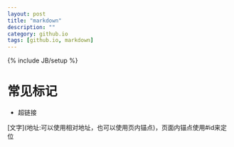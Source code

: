 ```yaml
---
layout: post
title: "markdown"
description: ""
category: github.io
tags: [github.io, markdown]
---
```

{% include JB/setup %}

# 常见标记 #

- 超链接

[文字]\(地址:可以使用相对地址，也可以使用页内锚点\)，页面内锚点使用#id来定位

